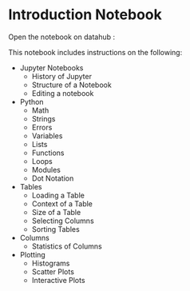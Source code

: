 # Introduction Notebook

Open the notebook on datahub : 

This notebook includes instructions on the following:

- Jupyter Notebooks
    - History of Jupyter
    - Structure of a Notebook
    - Editing a notebook
- Python 
    - Math
    - Strings
    - Errors
    - Variables
    - Lists
    - Functions
    - Loops
    - Modules
    - Dot Notation
- Tables
    - Loading a Table
    - Context of a Table
    - Size of a Table
    - Selecting Columns
    - Sorting Tables
- Columns
    - Statistics of Columns
- Plotting
    - Histograms
    - Scatter Plots
    - Interactive Plots

